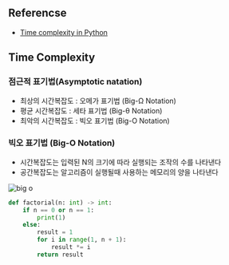 ## Referencse
* [Time complexity in Python](https://github.com/takhyun12/Python-Essential-Training/blob/main/time%20complexity.md)

## Time Complexity

### 점근적 표기법(Asymptotic natation)
* 최상의 시간복잡도 : 오메가 표기법 (Big-Ω Notation)
* 평균 시간복잡도 : 세타 표기법 (Big-θ Notation)
* 최악의 시간복잡도 : 빅오 표기법 (Big-O Notation)

### 빅오 표기법 (Big-O Notation)
* 시간복잡도는 입력된 N의 크기에 따라 실행되는 조작의 수를 나타낸다
* 공간복잡도는 알고리즘이 실행될때 사용하는 메모리의 양을 나타낸다


![big o](https://user-images.githubusercontent.com/41291493/122162870-3b095c80-ceaf-11eb-83f8-e61c7a058ecb.png)


```python
def factorial(n: int) -> int:
    if n == 0 or n == 1:
        print(1)
    else:
        result = 1
        for i in range(1, n + 1):
            result *= i
        return result
```
